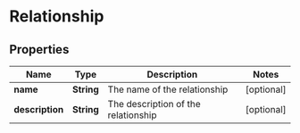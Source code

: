 
# Relationship

## Properties
Name | Type | Description | Notes
------------ | ------------- | ------------- | -------------
**name** | **String** | The name of the relationship |  [optional]
**description** | **String** | The description of the relationship |  [optional]




